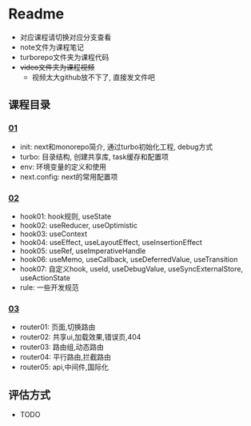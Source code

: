 # Readme
* 对应课程请切换对应分支查看
* note文件为课程笔记
* turborepo文件夹为课程代码
* ~~video文件夹为课程视频~~
    * 视频太大github放不下了, 直接发文件吧

## 课程目录

### [01](https://github.com/rigyoku/react-teaching/tree/01)
* init: next和monorepo简介, 通过turbo初始化工程, debug方式
* turbo: 目录结构, 创建共享库, task缓存和配置项
* env: 环境变量的定义和使用
* next.config: next的常用配置项


### [02](https://github.com/rigyoku/react-teaching/tree/02)
* hook01: hook规则, useState
* hook02: useReducer, useOptimistic
* hook03: useContext
* hook04: useEffect, useLayoutEffect, useInsertionEffect
* hook05: useRef, useImperativeHandle
* hook06: useMemo, useCallback, useDeferredValue, useTransition
* hook07: 自定义hook, useId, useDebugValue, useSyncExternalStore, useActionState
* rule:  一些开发规范

### [03](https://github.com/rigyoku/react-teaching/tree/03)
* router01: 页面,切换路由
* router02: 共享ui,加载效果,错误页,404
* router03: 路由组,动态路由
* router04: 平行路由,拦截路由
* router05: api,中间件,国际化


## 评估方式
* TODO
